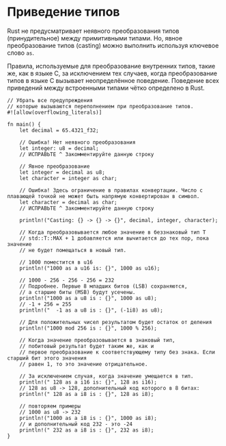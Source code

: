 # Приведение типов

Rust не предусматривает неявного преобразования типов (принудительное) между примитивными типами. Но, явное преобразование типов (casting) можно выполнить используя ключевое слово `as`.

Правила, используемые для преобразование внутренних типов, такие же, как в языке C, за исключением тех случаев, когда преобразование типов в языке C вызывает неопределённое поведение. Поведение всех приведений между встроенными типами чётко определено в Rust.

```rust,editable,ignore,mdbook-runnable
// Убрать все предупреждения
// которые вызываются переполнением при преобразование типов.
#![allow(overflowing_literals)]

fn main() {
    let decimal = 65.4321_f32;

    // Ошибка! Нет неявного преобразования
    let integer: u8 = decimal;
    // ИСПРАВЬТЕ ^ Закомментируйте данную строку

    // Явное преобразование
    let integer = decimal as u8;
    let character = integer as char;

    // Ошибка! Здесь ограничение в правилах конвертации. Число с плавающей точкой не может быть напрямую конвертирован в символ.
    let character = decimal as char;
    // ИСПРАВЬТЕ ^ Закомментируйте данную строку

    println!("Casting: {} -> {} -> {}", decimal, integer, character);

    // Когда преобразовывается любое значение в беззнаковый тип T
    // std::T::MAX + 1 добавляется или вычитается до тех пор, пока значение
    // не будет помещаться в новый тип.

    // 1000 поместится в u16
    println!("1000 as a u16 is: {}", 1000 as u16);

    // 1000 - 256 - 256 - 256 = 232
    // Подробнее. Первые 8 младших битов (LSB) сохраняются,
    // а старшие биты (MSB) будут усечены.
    println!("1000 as a u8 is : {}", 1000 as u8);
    // -1 + 256 = 255
    println!("  -1 as a u8 is : {}", (-1i8) as u8);

    // Для положительных чисел результатом будет остаток от деления
    println!("1000 mod 256 is : {}", 1000 % 256);

    // Когда значение преобразовывается в знаковый тип,
    // побитовый результат будет таким же, как и
    // первое преобразование к соответствующему типу без знака. Если старший бит этого значения
    // равен 1, то это значение отрицательное.

    // За исключением случая, когда значение умещается в тип.
    println!(" 128 as a i16 is: {}", 128 as i16);
    // 128 as u8 -> 128, дополнительный код которого в 8 битах:
    println!(" 128 as a i8 is : {}", 128 as i8);

    // повторяем примеры
    // 1000 as u8 -> 232
    println!("1000 as a i8 is : {}", 1000 as i8);
    // и дополнительный код 232 - это -24
    println!(" 232 as a i8 is : {}", 232 as i8);
}
```
